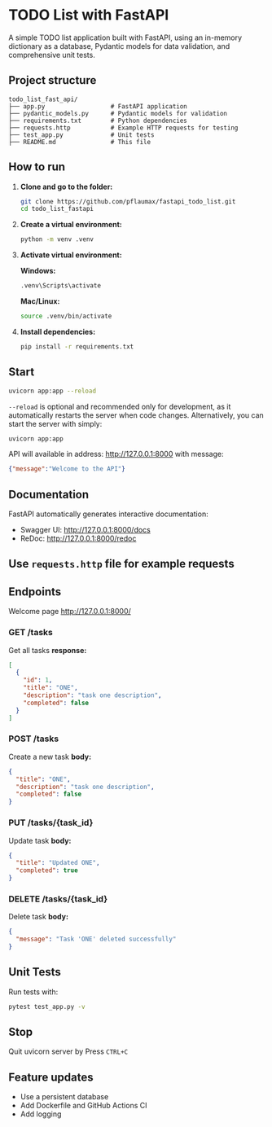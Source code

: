 # TODO List with FastAPI

A simple TODO list application built with FastAPI, 
using an in-memory dictionary as a database, 
Pydantic models for data validation, and comprehensive unit tests.

## Project structure

```
todo_list_fast_api/
├── app.py                  # FastAPI application
├── pydantic_models.py      # Pydantic models for validation
├── requirements.txt        # Python dependencies
├── requests.http           # Example HTTP requests for testing
├── test_app.py             # Unit tests
├── README.md               # This file
```

## How to run

1. **Clone and go to the folder:**
   ```bash
   git clone https://github.com/pflaumax/fastapi_todo_list.git
   cd todo_list_fastapi
   ```

2. **Create a virtual environment:**
   ```bash
   python -m venv .venv
   ```

3. **Activate virtual environment:**
   
   **Windows:**
   ```bash
   .venv\Scripts\activate
   ```
   
   **Mac/Linux:**
   ```bash
   source .venv/bin/activate
   ```

4. **Install dependencies:**
   ```bash
   pip install -r requirements.txt
   ```

## Start

```bash
uvicorn app:app --reload
```
 `--reload` is optional and recommended only for development,
as it automatically restarts the server when code changes.
Alternatively, you can start the server with simply:
```bash
uvicorn app:app
```

API will available in address: http://127.0.0.1:8000 with message:
```json
{"message":"Welcome to the API"}
```

## Documentation

FastAPI automatically generates interactive documentation:
- Swagger UI: http://127.0.0.1:8000/docs
- ReDoc: http://127.0.0.1:8000/redoc

## Use `requests.http` file for example requests

## Endpoints
 Welcome page http://127.0.0.1:8000/ 

### GET /tasks
Get all tasks **response:**
```json
[
  {
    "id": 1,
    "title": "ONE",
    "description": "task one description",
    "completed": false
  }
]
```

### POST /tasks
Create a new task
**body:**
```json
{
  "title": "ONE",
  "description": "task one description",
  "completed": false
}
```

### PUT /tasks/{task_id}
Update task
**body:**
```json
{
  "title": "Updated ONE",
  "completed": true
}
```

### DELETE /tasks/{task_id}
Delete task
**body:**
```json
{
  "message": "Task 'ONE' deleted successfully"
}
```


## Unit Tests

Run tests with:
```bash
pytest test_app.py -v
```

## Stop

Quit uvicorn server by Press `CTRL+C`

## Feature updates
* Use a persistent database
* Add Dockerfile and GitHub Actions CI
* Add logging
